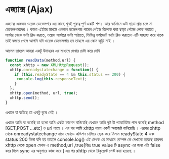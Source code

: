 # এজ্যাক্স (Ajax)

এজ্যাক্স একজন ওয়েভ ডেভেলপার এর কাছে খুবই গুরুত্ব পুর্ণ একটি শব্দ। আর বর্তমানে এটা ছাড়া প্রায় চলে না ডেভেলপারদের । কারণ এইটার মাধমে একজন ডভেলপার পারেন পেইজ রিলোড করা ছাড়া পেইজ লোড করাতে , সার্ভার থেকে ডাটা রিড করতে, ওয়েভ সার্ভারে ডাটা পাঠাতে, ভিভিন্ন ফর্মমেটে ডাটা রিড করতেও এটি সাহায্য করে থাকে তাই বলতে গেলে আপনি যদি ওয়েভ ডেভেলপার হন তাহলে এর কোন জুড়ি নাই ।

আসেন তাহলে আমরা একটু উদাহরন এর মাধ্যমে দেখার চেষ্টা করে দেখি

```javascript
function readData(method,url) {
  const xhttp = new XMLHttpRequest();
  xhttp.onreadystatechange = function() {
    if (this.readyState == 4 && this.status == 200) {
     console.log(this.responseText);
    }
  };
  xhttp.open(method, url, true);
  xhttp.send();
}
```

এখানে যা ঘটেছে তা একটু বুঝে নেই ।

এখানে আমি যা করেছি তা হলো আমি একটা ফাংশন বানিয়েছি যেখানে আমি দুই টা প্যারামিটার পাস করেছি method \[GET,POST ...etc] ও url নামে । এর পর আমি xhttp নামে একটি অবজেক্ট বানিয়েছি । এরপর xhttp থেকে onreadystatechange নামে মেথডে কন্ডিশন চালিয়ে ছেক করে নিলাম readyState 4 এবং status 200 কিনা যদি হয় তাহলে console.log() এই মেথড এর মাধ্যমে রেস্পন্স কে দেখানো হয়েছে তারপর xhttp থেকে open মেথড এ method,url ,true\[বিদ্রঃ true value টি async এর জন্য এটা false করে দিলে sync এর অনুসারে কাজ করে ] এর পর xhttp থেকে রিকুয়েস্ট সেন্ট করা হয়েছে ।
